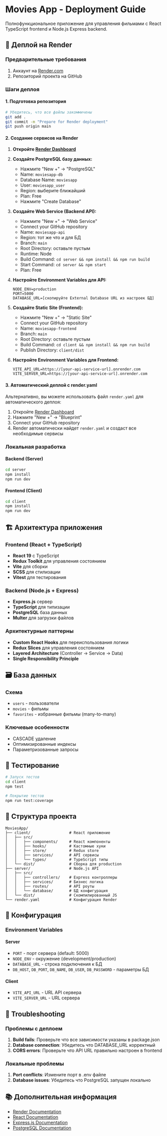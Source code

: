 # Movies App - Deployment Guide

Полнофункциональное приложение для управления фильмами с React TypeScript frontend и Node.js Express backend.

## 🚀 Деплой на Render

### Предварительные требования

1. Аккаунт на [Render.com](https://render.com)
2. Репозиторий проекта на GitHub

### Шаги деплоя

#### 1. Подготовка репозитория

```bash
# Убедитесь, что все файлы закоммичены
git add .
git commit -m "Prepare for Render deployment"
git push origin main
```

#### 2. Создание сервисов на Render

1. **Откройте [Render Dashboard](https://dashboard.render.com)**

2. **Создайте PostgreSQL базу данных:**
   - Нажмите "New +" → "PostgreSQL"
   - Name: `moviesapp-db`
   - Database Name: `moviesapp`
   - User: `moviesapp_user`
   - Region: выберите ближайший
   - Plan: Free
   - Нажмите "Create Database"

3. **Создайте Web Service (Backend API):**
   - Нажмите "New +" → "Web Service"
   - Connect your GitHub repository
   - Name: `moviesapp-api`
   - Region: тот же что и для БД
   - Branch: `main`
   - Root Directory: оставьте пустым
   - Runtime: Node
   - Build Command: `cd server && npm install && npm run build`
   - Start Command: `cd server && npm start`
   - Plan: Free

4. **Настройте Environment Variables для API:**
   ```
   NODE_ENV=production
   PORT=5000
   DATABASE_URL=[скопируйте External Database URL из настроек БД]
   ```

5. **Создайте Static Site (Frontend):**
   - Нажмите "New +" → "Static Site"
   - Connect your GitHub repository
   - Name: `moviesapp-frontend`
   - Branch: `main`
   - Root Directory: оставьте пустым
   - Build Command: `cd client && npm install && npm run build`
   - Publish Directory: `client/dist`

6. **Настройте Environment Variables для Frontend:**
   ```
   VITE_API_URL=https://[your-api-service-url].onrender.com
   VITE_SERVER_URL=https://[your-api-service-url].onrender.com
   ```

#### 3. Автоматический деплой с render.yaml

Альтернативно, вы можете использовать файл `render.yaml` для автоматического деплоя:

1. Откройте [Render Dashboard](https://dashboard.render.com)
2. Нажмите "New +" → "Blueprint"
3. Connect your GitHub repository
4. Render автоматически найдет `render.yaml` и создаст все необходимые сервисы

### Локальная разработка

#### Backend (Server)

```bash
cd server
npm install
npm run dev
```

#### Frontend (Client)

```bash
cd client
npm install
npm run dev
```

## 🏗️ Архитектура приложения

### Frontend (React + TypeScript)
- **React 19** с TypeScript
- **Redux Toolkit** для управления состоянием
- **Vite** для сборки
- **SCSS** для стилизации
- **Vitest** для тестирования

### Backend (Node.js + Express)
- **Express.js** сервер
- **TypeScript** для типизации
- **PostgreSQL** база данных
- **Multer** для загрузки файлов

### Архитектурные паттерны
- **Custom React Hooks** для переиспользования логики
- **Redux Slices** для управления состоянием
- **Layered Architecture** (Controller → Service → Data)
- **Single Responsibility Principle**

## 🗃️ База данных

### Схема
- `users` - пользователи
- `movies` - фильмы
- `favorites` - избранные фильмы (many-to-many)

### Ключевые особенности
- CASCADE удаление
- Оптимизированные индексы
- Параметризованные запросы

## 🧪 Тестирование

```bash
# Запуск тестов
cd client
npm test

# Покрытие тестов
npm run test:coverage
```

## 📁 Структура проекта

```
MoviesApp/
├── client/                 # React приложение
│   ├── src/
│   │   ├── components/     # React компоненты
│   │   ├── hooks/          # Кастомные хуки
│   │   ├── store/          # Redux store
│   │   ├── services/       # API сервисы
│   │   └── types/          # TypeScript типы
│   └── dist/               # Сборка для production
├── server/                 # Node.js API
│   ├── src/
│   │   ├── controllers/    # Express контроллеры
│   │   ├── services/       # Бизнес логика
│   │   ├── routes/         # API роуты
│   │   └── database/       # БД конфигурация
│   └── dist/               # Скомпилированный JS
└── render.yaml             # Конфигурация Render
```

## 🔧 Конфигурация

### Environment Variables

#### Server
- `PORT` - порт сервера (default: 5000)
- `NODE_ENV` - окружение (development/production)
- `DATABASE_URL` - строка подключения к БД
- `DB_HOST`, `DB_PORT`, `DB_NAME`, `DB_USER`, `DB_PASSWORD` - параметры БД

#### Client
- `VITE_API_URL` - URL API сервера
- `VITE_SERVER_URL` - URL сервера

## 🚨 Troubleshooting

### Проблемы с деплоем
1. **Build fails**: Проверьте что все зависимости указаны в package.json
2. **Database connection**: Убедитесь что DATABASE_URL корректный
3. **CORS errors**: Проверьте что API URL правильно настроен в frontend

### Локальные проблемы
1. **Port conflicts**: Измените порт в .env файле
2. **Database issues**: Убедитесь что PostgreSQL запущен локально

## 📚 Дополнительная информация

- [Render Documentation](https://render.com/docs)
- [React Documentation](https://react.dev)
- [Express.js Documentation](https://expressjs.com)
- [PostgreSQL Documentation](https://www.postgresql.org/docs)
